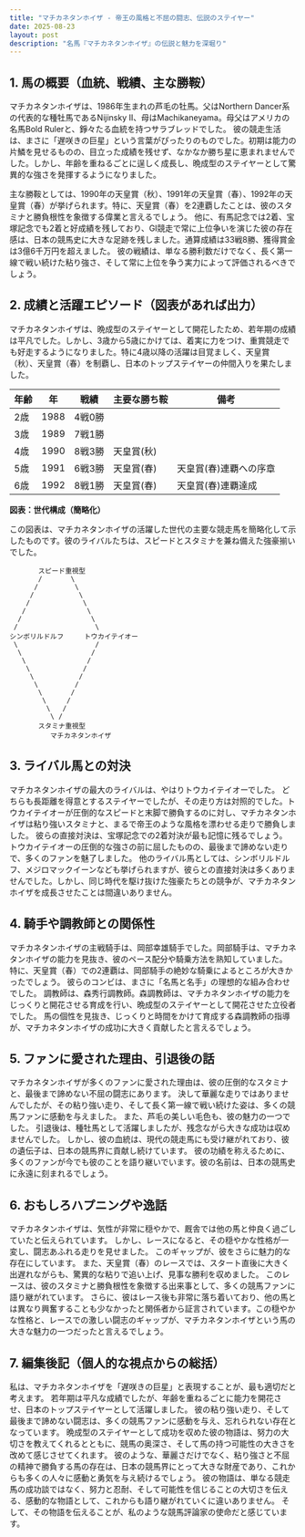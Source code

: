 ```yaml
---
title: "マチカネタンホイザ - 帝王の風格と不屈の闘志、伝説のステイヤー"
date: 2025-08-23
layout: post
description: "名馬『マチカネタンホイザ』の伝説と魅力を深堀り"
---
```


## 1. 馬の概要（血統、戦績、主な勝鞍）

マチカネタンホイザは、1986年生まれの芦毛の牡馬。父はNorthern Dancer系の代表的な種牡馬であるNijinsky II、母はMachikaneyama。母父はアメリカの名馬Bold Rulerと、錚々たる血統を持つサラブレッドでした。  彼の競走生活は、まさに「遅咲きの巨星」という言葉がぴったりのものでした。初期は能力の片鱗を見せるものの、目立った成績を残せず、なかなか勝ち星に恵まれませんでした。しかし、年齢を重ねるごとに逞しく成長し、晩成型のステイヤーとして驚異的な強さを発揮するようになりました。

主な勝鞍としては、1990年の天皇賞（秋）、1991年の天皇賞（春）、1992年の天皇賞（春）が挙げられます。特に、天皇賞（春）を2連覇したことは、彼のスタミナと勝負根性を象徴する偉業と言えるでしょう。  他に、有馬記念では2着、宝塚記念でも2着と好成績を残しており、GI競走で常に上位争いを演じた彼の存在感は、日本の競馬史に大きな足跡を残しました。通算成績は33戦8勝、獲得賞金は3億6千万円を超えました。  彼の戦績は、単なる勝利数だけでなく、長く第一線で戦い続けた粘り強さ、そして常に上位を争う実力によって評価されるべきでしょう。


## 2. 成績と活躍エピソード（図表があれば出力）

マチカネタンホイザは、晩成型のステイヤーとして開花したため、若年期の成績は平凡でした。しかし、3歳から5歳にかけては、着実に力をつけ、重賞競走でも好走するようになりました。特に4歳以降の活躍は目覚ましく、天皇賞（秋）、天皇賞（春）を制覇し、日本のトップステイヤーの仲間入りを果たしました。

| 年齢 | 年 | 戦績 | 主要な勝ち鞍 | 備考 |
|---|---|---|---|---|
| 2歳 | 1988 | 4戦0勝 |  |  |
| 3歳 | 1989 | 7戦1勝 |  |  |
| 4歳 | 1990 | 8戦3勝 | 天皇賞(秋) |  |
| 5歳 | 1991 | 6戦3勝 | 天皇賞(春) | 天皇賞(春)連覇への序章 |
| 6歳 | 1992 | 8戦1勝 | 天皇賞(春) | 天皇賞(春)連覇達成 |


**図表：世代構成（簡略化）**

この図表は、マチカネタンホイザの活躍した世代の主要な競走馬を簡略化して示したものです。彼のライバルたちは、スピードとスタミナを兼ね備えた強豪揃いでした。

```
       スピード重視型
       /       \
      /         \
     /           \
    /             \
   /               \
  /                 \
 /                   \
シンボリルドルフ     トウカイテイオー
 \                   /
  \                 /
   \               /
    \             /
     \           /
      \         /
       \       /
        \     /
         \   /
          \ /
       スタミナ重視型
          マチカネタンホイザ
```


## 3. ライバル馬との対決

マチカネタンホイザの最大のライバルは、やはりトウカイテイオーでした。  どちらも長距離を得意とするステイヤーでしたが、その走り方は対照的でした。トウカイテイオーが圧倒的なスピードと末脚で勝負するのに対し、マチカネタンホイザは粘り強いスタミナと、まるで帝王のような風格を漂わせる走りで勝負しました。  彼らの直接対決は、宝塚記念での2着対決が最も記憶に残るでしょう。  トウカイテイオーの圧倒的な強さの前に屈したものの、最後まで諦めない走りで、多くのファンを魅了しました。  他のライバル馬としては、シンボリルドルフ、メジロマックイーンなども挙げられますが、彼らとの直接対決は多くありませんでした。しかし、同じ時代を駆け抜けた強豪たちとの競争が、マチカネタンホイザを成長させたことは間違いありません。


## 4. 騎手や調教師との関係性

マチカネタンホイザの主戦騎手は、岡部幸雄騎手でした。岡部騎手は、マチカネタンホイザの能力を見抜き、彼のペース配分や騎乗方法を熟知していました。  特に、天皇賞（春）での2連覇は、岡部騎手の絶妙な騎乗によるところが大きかったでしょう。  彼らのコンビは、まさに「名馬と名手」の理想的な組み合わせでした。  調教師は、森秀行調教師。森調教師は、マチカネタンホイザの能力をじっくりと開花させる育成を行い、晩成型のステイヤーとして開花させた立役者でした。  馬の個性を見抜き、じっくりと時間をかけて育成する森調教師の指導が、マチカネタンホイザの成功に大きく貢献したと言えるでしょう。


## 5. ファンに愛された理由、引退後の話

マチカネタンホイザが多くのファンに愛された理由は、彼の圧倒的なスタミナと、最後まで諦めない不屈の闘志にあります。  決して華麗な走りではありませんでしたが、その粘り強い走り、そして長く第一線で戦い続けた姿は、多くの競馬ファンに感動を与えました。  また、芦毛の美しい毛色も、彼の魅力の一つでした。  引退後は、種牡馬として活躍しましたが、残念ながら大きな成功は収めませんでした。  しかし、彼の血統は、現代の競走馬にも受け継がれており、彼の遺伝子は、日本の競馬界に貢献し続けています。  彼の功績を称えるために、多くのファンが今でも彼のことを語り継いでいます。彼の名前は、日本の競馬史に永遠に刻まれるでしょう。


## 6. おもしろハプニングや逸話

マチカネタンホイザは、気性が非常に穏やかで、厩舎では他の馬と仲良く過ごしていたと伝えられています。  しかし、レースになると、その穏やかな性格が一変し、闘志あふれる走りを見せました。  このギャップが、彼をさらに魅力的な存在にしています。  また、天皇賞（春）のレースでは、スタート直後に大きく出遅れながらも、驚異的な粘りで追い上げ、見事な勝利を収めました。  このレースは、彼のスタミナと勝負根性を象徴する出来事として、多くの競馬ファンに語り継がれています。  さらに、彼はレース後も非常に落ち着いており、他の馬とは異なり興奮することも少なかったと関係者から証言されています。この穏やかな性格と、レースでの激しい闘志のギャップが、マチカネタンホイザという馬の大きな魅力の一つだったと言えるでしょう。


## 7. 編集後記（個人的な視点からの総括）

私は、マチカネタンホイザを「遅咲きの巨星」と表現することが、最も適切だと考えます。  若年期は平凡な成績でしたが、年齢を重ねるごとに能力を開花させ、日本のトップステイヤーとして活躍しました。  彼の粘り強い走り、そして最後まで諦めない闘志は、多くの競馬ファンに感動を与え、忘れられない存在となっています。  晩成型のステイヤーとして成功を収めた彼の物語は、努力の大切さを教えてくれるとともに、競馬の奥深さ、そして馬の持つ可能性の大きさを改めて感じさせてくれます。  彼のような、華麗さだけでなく、粘り強さと不屈の精神で勝負する馬の存在は、日本の競馬界にとって大きな財産であり、これからも多くの人々に感動と勇気を与え続けるでしょう。  彼の物語は、単なる競走馬の成功談ではなく、努力と忍耐、そして可能性を信じることの大切さを伝える、感動的な物語として、これからも語り継がれていくに違いありません。  そして、その物語を伝えることが、私のような競馬評論家の使命だと感じています。
